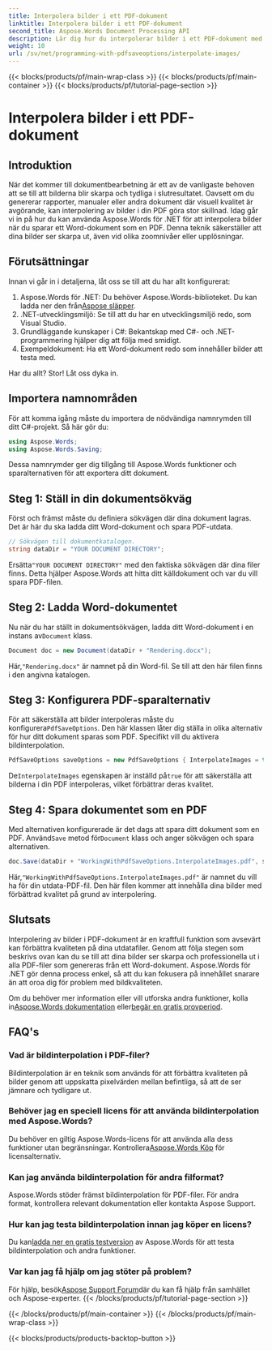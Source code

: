 ```yaml
---
title: Interpolera bilder i ett PDF-dokument
linktitle: Interpolera bilder i ett PDF-dokument
second_title: Aspose.Words Document Processing API
description: Lär dig hur du interpolerar bilder i ett PDF-dokument med Aspose.Words för .NET med vår steg-för-steg-guide. Förbättra din PDF-bildkvalitet enkelt.
weight: 10
url: /sv/net/programming-with-pdfsaveoptions/interpolate-images/
---
```


{{< blocks/products/pf/main-wrap-class >}}
{{< blocks/products/pf/main-container >}}
{{< blocks/products/pf/tutorial-page-section >}}

# Interpolera bilder i ett PDF-dokument

## Introduktion

När det kommer till dokumentbearbetning är ett av de vanligaste behoven att se till att bilderna blir skarpa och tydliga i slutresultatet. Oavsett om du genererar rapporter, manualer eller andra dokument där visuell kvalitet är avgörande, kan interpolering av bilder i din PDF göra stor skillnad. Idag går vi in på hur du kan använda Aspose.Words för .NET för att interpolera bilder när du sparar ett Word-dokument som en PDF. Denna teknik säkerställer att dina bilder ser skarpa ut, även vid olika zoomnivåer eller upplösningar.

## Förutsättningar

Innan vi går in i detaljerna, låt oss se till att du har allt konfigurerat:

1.  Aspose.Words för .NET: Du behöver Aspose.Words-biblioteket. Du kan ladda ner den från[Aspose släpper](https://releases.aspose.com/words/net/).
2. .NET-utvecklingsmiljö: Se till att du har en utvecklingsmiljö redo, som Visual Studio.
3. Grundläggande kunskaper i C#: Bekantskap med C#- och .NET-programmering hjälper dig att följa med smidigt.
4. Exempeldokument: Ha ett Word-dokument redo som innehåller bilder att testa med.

Har du allt? Stor! Låt oss dyka in.

## Importera namnområden

För att komma igång måste du importera de nödvändiga namnrymden till ditt C#-projekt. Så här gör du:

```csharp
using Aspose.Words;
using Aspose.Words.Saving;
```

Dessa namnrymder ger dig tillgång till Aspose.Words funktioner och sparalternativen för att exportera ditt dokument.

## Steg 1: Ställ in din dokumentsökväg

Först och främst måste du definiera sökvägen där dina dokument lagras. Det är här du ska ladda ditt Word-dokument och spara PDF-utdata.

```csharp
// Sökvägen till dokumentkatalogen.
string dataDir = "YOUR DOCUMENT DIRECTORY";
```

 Ersätta`"YOUR DOCUMENT DIRECTORY"` med den faktiska sökvägen där dina filer finns. Detta hjälper Aspose.Words att hitta ditt källdokument och var du vill spara PDF-filen.

## Steg 2: Ladda Word-dokumentet

 Nu när du har ställt in dokumentsökvägen, ladda ditt Word-dokument i en instans av`Document` klass.

```csharp
Document doc = new Document(dataDir + "Rendering.docx");
```

 Här,`"Rendering.docx"` är namnet på din Word-fil. Se till att den här filen finns i den angivna katalogen.

## Steg 3: Konfigurera PDF-sparalternativ

För att säkerställa att bilder interpoleras måste du konfigurera`PdfSaveOptions`. Den här klassen låter dig ställa in olika alternativ för hur ditt dokument sparas som PDF. Specifikt vill du aktivera bildinterpolation.

```csharp
PdfSaveOptions saveOptions = new PdfSaveOptions { InterpolateImages = true };
```

 De`InterpolateImages` egenskapen är inställd på`true` för att säkerställa att bilderna i din PDF interpoleras, vilket förbättrar deras kvalitet.

## Steg 4: Spara dokumentet som en PDF

 Med alternativen konfigurerade är det dags att spara ditt dokument som en PDF. Använd`Save` metod för`Document` klass och anger sökvägen och spara alternativen.

```csharp
doc.Save(dataDir + "WorkingWithPdfSaveOptions.InterpolateImages.pdf", saveOptions);
```

 Här,`"WorkingWithPdfSaveOptions.InterpolateImages.pdf"` är namnet du vill ha för din utdata-PDF-fil. Den här filen kommer att innehålla dina bilder med förbättrad kvalitet på grund av interpolering.

## Slutsats

Interpolering av bilder i PDF-dokument är en kraftfull funktion som avsevärt kan förbättra kvaliteten på dina utdatafiler. Genom att följa stegen som beskrivs ovan kan du se till att dina bilder ser skarpa och professionella ut i alla PDF-filer som genereras från ett Word-dokument. Aspose.Words för .NET gör denna process enkel, så att du kan fokusera på innehållet snarare än att oroa dig för problem med bildkvaliteten.

Om du behöver mer information eller vill utforska andra funktioner, kolla in[Aspose.Words dokumentation](https://reference.aspose.com/words/net/) eller[begär en gratis provperiod](https://releases.aspose.com/).

## FAQ's

### Vad är bildinterpolation i PDF-filer?

Bildinterpolation är en teknik som används för att förbättra kvaliteten på bilder genom att uppskatta pixelvärden mellan befintliga, så att de ser jämnare och tydligare ut.

### Behöver jag en speciell licens för att använda bildinterpolation med Aspose.Words?

 Du behöver en giltig Aspose.Words-licens för att använda alla dess funktioner utan begränsningar. Kontrollera[Aspose.Words Köp](https://purchase.aspose.com/buy) för licensalternativ.

### Kan jag använda bildinterpolation för andra filformat?

Aspose.Words stöder främst bildinterpolation för PDF-filer. För andra format, kontrollera relevant dokumentation eller kontakta Aspose Support.

### Hur kan jag testa bildinterpolation innan jag köper en licens?

 Du kan[ladda ner en gratis testversion](https://releases.aspose.com/) av Aspose.Words för att testa bildinterpolation och andra funktioner.

### Var kan jag få hjälp om jag stöter på problem?

 För hjälp, besök[Aspose Support Forum](https://forum.aspose.com/c/words/8)där du kan få hjälp från samhället och Aspose-experter.
{{< /blocks/products/pf/tutorial-page-section >}}

{{< /blocks/products/pf/main-container >}}
{{< /blocks/products/pf/main-wrap-class >}}

{{< blocks/products/products-backtop-button >}}
